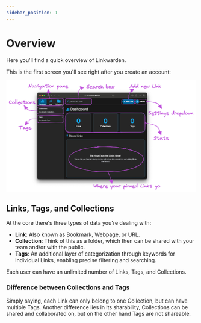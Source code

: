 ```yaml
---
sidebar_position: 1
---
```


# Overview

Here you'll find a quick overview of Linkwarden.

This is the first screen you'll see right after you create an account:

![Labeled dashboard](/img/labeled-dashboard.png)

## Links, Tags, and Collections

At the core there's three types of data you're dealing with:

- **Link**: Also known as Bookmark, Webpage, or URL.
- **Collection**: Think of this as a folder, which then can be shared with your team and/or with the public.
- **Tags**: An additional layer of categorization through keywords for individual Links, enabling precise filtering and searching.

Each user can have an unlimited number of Links, Tags, and Collections.

### Difference between Collections and Tags

Simply saying, each Link can only belong to one Collection, but can have multiple Tags. Another difference lies in its sharability, Collections can be shared and collaborated on, but on the other hand Tags are not shareable.

<!-- ### What data will each Link hold?

Each Link consists the following data:

| Name          | Necessity     | Additional Info                  |
| ------------- | ------------- | -------------------------------- |
| Address (URL) | Required      | The address of the website.      |
| Collection    | Required      | Default: Unorganized             |
| Tags          | Optional      |                                  |
| Name          | Optional      |                                  |
| Description   | Optional      | Default: Autogenerated           |
| Is Pinned     | Optional      | Indicates if the Link is pinned. |
| Screenshot    | Autogenerated | Will be autogenerated.           |
| PDF           | Autogenerated | Will be autogenerated.           | -->
